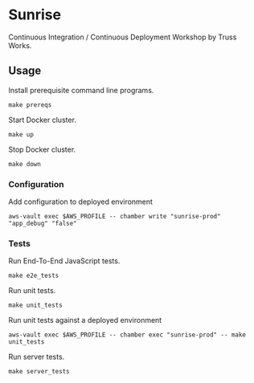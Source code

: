# Sunrise

Continuous Integration / Continuous Deployment Workshop by Truss Works.

## Usage

Install prerequisite command line programs.

```shell
make prereqs
```

Start Docker cluster.

```shell
make up
```

Stop Docker cluster.

```shell
make down
```

### Configuration

Add configuration to deployed environment

```shell
aws-vault exec $AWS_PROFILE -- chamber write "sunrise-prod" "app_debug" "false"
```

### Tests

Run End-To-End JavaScript tests.

```shell
make e2e_tests
```

Run unit tests.

```shell
make unit_tests
```

Run unit tests against a deployed environment

```shell
aws-vault exec $AWS_PROFILE -- chamber exec "sunrise-prod" -- make unit_tests
```

Run server tests.

```shell
make server_tests
```
